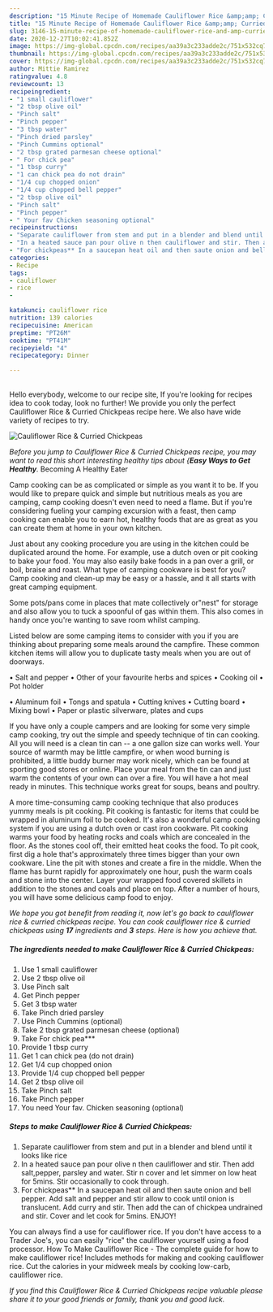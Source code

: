 ```yaml
---
description: "15 Minute Recipe of Homemade Cauliflower Rice &amp;amp; Curried Chickpeas"
title: "15 Minute Recipe of Homemade Cauliflower Rice &amp;amp; Curried Chickpeas"
slug: 3146-15-minute-recipe-of-homemade-cauliflower-rice-and-amp-curried-chickpeas
date: 2020-12-27T10:02:41.852Z
image: https://img-global.cpcdn.com/recipes/aa39a3c233adde2c/751x532cq70/cauliflower-rice-curried-chickpeas-recipe-main-photo.jpg
thumbnail: https://img-global.cpcdn.com/recipes/aa39a3c233adde2c/751x532cq70/cauliflower-rice-curried-chickpeas-recipe-main-photo.jpg
cover: https://img-global.cpcdn.com/recipes/aa39a3c233adde2c/751x532cq70/cauliflower-rice-curried-chickpeas-recipe-main-photo.jpg
author: Mittie Ramirez
ratingvalue: 4.8
reviewcount: 13
recipeingredient:
- "1 small cauliflower"
- "2 tbsp olive oil"
- "Pinch salt"
- "Pinch pepper"
- "3 tbsp water"
- "Pinch dried parsley"
- "Pinch Cummins optional"
- "2 tbsp grated parmesan cheese optional"
- " For chick pea"
- "1 tbsp curry"
- "1 can chick pea do not drain"
- "1/4 cup chopped onion"
- "1/4 cup chopped bell pepper"
- "2 tbsp olive oil"
- "Pinch salt"
- "Pinch pepper"
- " Your fav Chicken seasoning optional"
recipeinstructions:
- "Separate cauliflower from stem and put in a blender and blend until it looks like rice"
- "In a heated sauce pan pour olive n then cauliflower and stir. Then add salt,pepper, parsley and water. Stir n cover and let simmer on low heat for 5mins. Stir occasionally to cook through."
- "For chickpeas** In a saucepan heat oil and then saute onion and bell pepper. Add salt and pepper and stir allow to cook until onion is translucent. Add curry and stir. Then add the can of chickpea undrained and stir. Cover and let cook for 5mins. ENJOY!"
categories:
- Recipe
tags:
- cauliflower
- rice
- 

katakunci: cauliflower rice  
nutrition: 139 calories
recipecuisine: American
preptime: "PT26M"
cooktime: "PT41M"
recipeyield: "4"
recipecategory: Dinner

---
```

<br>
Hello everybody, welcome to our recipe site, If you're looking for recipes idea to cook today, look no further! We provide you only the perfect Cauliflower Rice &amp; Curried Chickpeas recipe here. We also have wide variety of recipes to try.
<br>


![Cauliflower Rice &amp; Curried Chickpeas](https://img-global.cpcdn.com/recipes/aa39a3c233adde2c/751x532cq70/cauliflower-rice-curried-chickpeas-recipe-main-photo.jpg)

<i>Before you jump to Cauliflower Rice &amp; Curried Chickpeas recipe, you may want to read this short interesting healthy tips about {<strong>Easy Ways to Get Healthy</strong>.</i>
Becoming A Healthy Eater

    
Camp cooking can be as complicated or simple as you want it to be. If you would like to prepare quick and simple but nutritious meals as you are camping, camp cooking doesn't even need to need a flame. But if you're considering fueling your camping excursion with a feast, then camp cooking can enable you to earn hot, healthy foods that are as great as you can create them at home in your own kitchen.

 Just about any cooking procedure you are using in the kitchen could be duplicated around the home. For example, use a dutch oven or pit cooking to bake your food. You may also easily bake foods in a pan over a grill, or boil, braise and roast. What type of camping cookware is best for you? Camp cooking and clean-up may be easy or a hassle, and it all starts with great camping equipment.

Some pots/pans come in places that mate collectively or"nest" for storage and also allow you to tuck a spoonful of gas within them. This also comes in handy once you're wanting to save room whilst camping.

Listed below are some camping items to consider with you if you are thinking about preparing some meals around the campfire. These common kitchen items will allow you to duplicate tasty meals when you are out of doorways.

• Salt and pepper
• Other of your favourite herbs and spices
• Cooking oil
• Pot holder

• Aluminum foil
• Tongs and spatula
• Cutting knives
• Cutting board
• Mixing bowl
• Paper or plastic silverware, plates and cups

If you have only a couple campers and are looking for some very simple camp cooking, try out the simple and speedy technique of tin can cooking. All you will need is a clean tin can -- a one gallon size can works well. Your source of warmth may be little campfire, or when wood burning is prohibited, a little buddy burner may work nicely, which can be found at sporting good stores or online. Place your meal from the tin can and just warm the contents of your own can over a fire. You will have a hot meal ready in minutes.  This technique works great for soups, beans and poultry.

A more time-consuming camp cooking technique that also produces yummy meals is pit cooking. Pit cooking is fantastic for items that could be wrapped in aluminum foil to be cooked.  It's also a wonderful camp cooking system if you are using a dutch oven or cast iron cookware. Pit cooking warms your food by heating rocks and coals which are concealed in the floor. As the stones cool off, their emitted heat cooks the food. To pit cook, first dig a hole that's approximately three times bigger than your own cookware. Line the pit with stones and create a fire in the middle. When the flame has burnt rapidly for approximately one hour, push the warm coals and stone into the center. Layer your wrapped food covered skillets in addition to the stones and coals and place on top. After a number of hours, you will have some delicious camp food to enjoy.


<i>We hope you got benefit from reading it, now let's go back to cauliflower rice &amp; curried chickpeas recipe. You can cook cauliflower rice &amp; curried chickpeas using <strong>17</strong> ingredients and <strong>3</strong> steps. Here is how you achieve that.
</i>

##### The ingredients needed to make Cauliflower Rice &amp; Curried Chickpeas:

1. Use 1 small cauliflower
1. Use 2 tbsp olive oil
1. Use Pinch salt
1. Get Pinch pepper
1. Get 3 tbsp water
1. Take Pinch dried parsley
1. Use Pinch Cummins (optional)
1. Take 2 tbsp grated parmesan cheese (optional)
1. Take  For chick pea***
1. Provide 1 tbsp curry
1. Get 1 can chick pea (do not drain)
1. Get 1/4 cup chopped onion
1. Provide 1/4 cup chopped bell pepper
1. Get 2 tbsp olive oil
1. Take Pinch salt
1. Take Pinch pepper
1. You need  Your fav. Chicken seasoning (optional)


##### Steps to make Cauliflower Rice &amp; Curried Chickpeas:

1. Separate cauliflower from stem and put in a blender and blend until it looks like rice
1. In a heated sauce pan pour olive n then cauliflower and stir. Then add salt,pepper, parsley and water. Stir n cover and let simmer on low heat for 5mins. Stir occasionally to cook through.
1. For chickpeas** In a saucepan heat oil and then saute onion and bell pepper. Add salt and pepper and stir allow to cook until onion is translucent. Add curry and stir. Then add the can of chickpea undrained and stir. Cover and let cook for 5mins. ENJOY!


You can always find a use for cauliflower rice. If you don&#39;t have access to a Trader Joe&#39;s, you can easily &#34;rice&#34; the cauliflower yourself using a food processor. How To Make Cauliflower Rice - The complete guide for how to make cauliflower rice! Includes methods for making and cooking cauliflower rice. Cut the calories in your midweek meals by cooking low-carb, cauliflower rice. 

<i>If you find this Cauliflower Rice &amp; Curried Chickpeas recipe valuable please share it to your good friends or family, thank you and good luck.</i>
